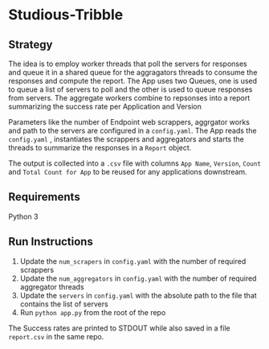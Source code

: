 # Studious-Tribble

## Strategy

The idea is to employ worker threads that poll the servers for responses and queue it in a shared queue for the aggragators
threads to consume the responses and compute the report. The App uses two Queues, one is used to queue a list of servers to poll 
and the other is used to queue responses from servers. The aggregate workers combine to repsonses into a report summarizing
the success rate per Application and Version

Parameters like the number of Endpoint web scrappers, aggrgator works and path to the servers are configured in a `config.yaml`.
The App reads the `config.yaml` , instantiates the scrappers and aggregators and starts the threads to summarize the responses
in a `Report` object.

The output is collected into a `.csv` file with columns `App Name`, `Version`, `Count` and `Total Count for App` to be 
reused for any applications downstream.

## Requirements
Python 3

## Run Instructions 

1. Update the `num_scrapers` in `config.yaml` with the number of required scrappers 
2. Update the `num_aggregators` in `config.yaml` with the number of required aggregator threads
3. Update the `servers` in `config.yaml` with the absolute path to the file that contains the list of servers
4. Run `python app.py` from the root of the repo

The Success rates are printed to STDOUT while also saved in a file `report.csv` in the same repo.
